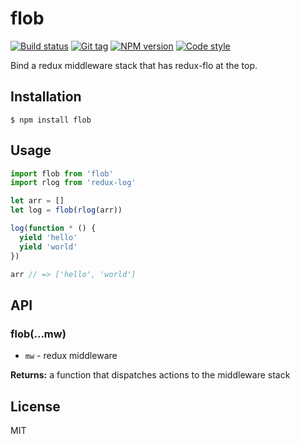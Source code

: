 
# flob

[![Build status][travis-image]][travis-url]
[![Git tag][git-image]][git-url]
[![NPM version][npm-image]][npm-url]
[![Code style][standard-image]][standard-url]

Bind a redux middleware stack that has redux-flo at the top.

## Installation

    $ npm install flob

## Usage

```js
import flob from 'flob'
import rlog from 'redux-log'

let arr = []
let log = flob(rlog(arr))

log(function * () {
  yield 'hello'
  yield 'world'
})

arr // => ['hello', 'world']

```

## API

### flob(...mw)

- `mw` - redux middleware

**Returns:** a function that dispatches actions to the middleware stack

## License

MIT

[travis-image]: https://img.shields.io/travis/joshrtay/flob.svg?style=flat-square
[travis-url]: https://travis-ci.org/joshrtay/flob
[git-image]: https://img.shields.io/github/tag/joshrtay/flob.svg
[git-url]: https://github.com/joshrtay/flob
[standard-image]: https://img.shields.io/badge/code%20style-standard-brightgreen.svg?style=flat
[standard-url]: https://github.com/feross/standard
[npm-image]: https://img.shields.io/npm/v/flob.svg?style=flat-square
[npm-url]: https://npmjs.org/package/flob

